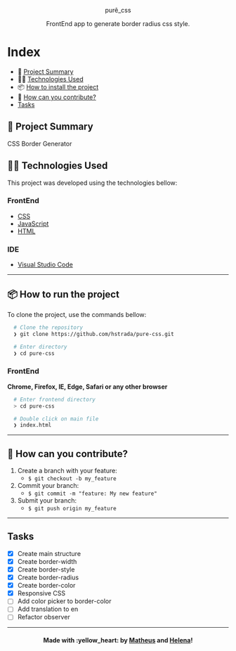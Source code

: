 <p align="center">
 purê_css
  <p align="center">
  FrontEnd app to generate border radius css style.
  </p>
  
</p>

# Index

- :rocket: [Project Summary](#rocket-project-summary)
- 👨‍💻️ [Technologies Used](#%EF%B8%8F-technologies-used)
- 📦️ [How to install the project](#%EF%B8%8F-how-to-install-the-project)
- 🤔️ [How can you contribute?](#%EF%B8%8F-how-can-you-contribute)
- [Tasks](#tasks)
 
## :rocket: Project Summary

CSS Border Generator
 
## 👨‍💻️ Technologies Used

This project was developed using the technologies bellow:
  
### FrontEnd

  - [CSS](https://developer.mozilla.org/pt-BR/docs/Web/CSS)
  - [JavaScript](https://developer.mozilla.org/pt-BR/docs/Aprender/JavaScript)
  - [HTML](https://developer.mozilla.org/pt-BR/docs/Web/HTML)
  
### IDE

  - [Visual Studio Code](https://code.visualstudio.com/)

---
 
## 📦️ How to run the project

To clone the project, use the commands bellow:

```bash
  # Clone the repository
  ❯ git clone https://github.com/hstrada/pure-css.git

  # Enter directory
  ❯ cd pure-css
```

### FrontEnd

**Chrome, Firefox, IE, Edge, Safari or any other browser**

```bash
  # Enter frontend directory
  > cd pure-css

  # Double click on main file
  ❯ index.html
```

---
 
## 🤔️ How can you contribute?

1. Create a branch with your feature:
   - `$ git checkout -b my_feature`
2. Commit your branch:
   - `$ git commit -m "feature: My new feature"`
3. Submit your branch:
   - `$ git push origin my_feature`

---
 
## Tasks

- [x] Create main structure
- [x] Create border-width
- [x] Create border-style
- [x] Create border-radius
- [x] Create border-color
- [x] Responsive CSS
- [ ] Add color picker to border-color
- [ ] Add translation to en
- [ ] Refactor observer

---
 
<h4 align="center">
  Made with :yellow_heart: by <a href="https://www.linkedin.com/in/mathpsantos/">Matheus</a> and <a href="https://www.linkedin.com/in/helenastrada/">Helena</a>! 
</h4>
